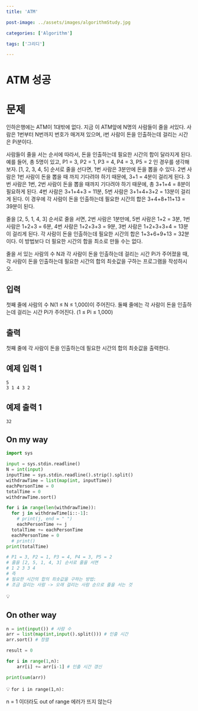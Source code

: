 ```yaml
---
title: 'ATM'

post-image: ../assets/images/algorithmStudy.jpg

categories: ['Algorithm']

tags: ['그리디']

---
```


# ATM 성공

# 문제

인하은행에는 ATM이 1대밖에 없다. 지금 이 ATM앞에 N명의 사람들이 줄을 서있다. 사람은 1번부터 N번까지 번호가 매겨져 있으며, i번 사람이 돈을 인출하는데 걸리는 시간은 Pi분이다.

사람들이 줄을 서는 순서에 따라서, 돈을 인출하는데 필요한 시간의 합이 달라지게 된다. 예를 들어, 총 5명이 있고, P1 = 3, P2 = 1, P3 = 4, P4 = 3, P5 = 2 인 경우를 생각해보자. [1, 2, 3, 4, 5] 순서로 줄을 선다면, 1번 사람은 3분만에 돈을 뽑을 수 있다. 2번 사람은 1번 사람이 돈을 뽑을 때 까지 기다려야 하기 때문에, 3+1 = 4분이 걸리게 된다. 3번 사람은 1번, 2번 사람이 돈을 뽑을 때까지 기다려야 하기 때문에, 총 3+1+4 = 8분이 필요하게 된다. 4번 사람은 3+1+4+3 = 11분, 5번 사람은 3+1+4+3+2 = 13분이 걸리게 된다. 이 경우에 각 사람이 돈을 인출하는데 필요한 시간의 합은 3+4+8+11+13 = 39분이 된다.

줄을 [2, 5, 1, 4, 3] 순서로 줄을 서면, 2번 사람은 1분만에, 5번 사람은 1+2 = 3분, 1번 사람은 1+2+3 = 6분, 4번 사람은 1+2+3+3 = 9분, 3번 사람은 1+2+3+3+4 = 13분이 걸리게 된다. 각 사람이 돈을 인출하는데 필요한 시간의 합은 1+3+6+9+13 = 32분이다. 이 방법보다 더 필요한 시간의 합을 최소로 만들 수는 없다.

줄을 서 있는 사람의 수 N과 각 사람이 돈을 인출하는데 걸리는 시간 Pi가 주어졌을 때, 각 사람이 돈을 인출하는데 필요한 시간의 합의 최솟값을 구하는 프로그램을 작성하시오.

## 입력

첫째 줄에 사람의 수 N(1 ≤ N ≤ 1,000)이 주어진다. 둘째 줄에는 각 사람이 돈을 인출하는데 걸리는 시간 Pi가 주어진다. (1 ≤ Pi ≤ 1,000)

## 출력

첫째 줄에 각 사람이 돈을 인출하는데 필요한 시간의 합의 최솟값을 출력한다.

## 예제 입력 1

```
5
3 1 4 3 2
```

## 예제 출력 1

```
32
```

## On my way

```python
import sys

input = sys.stdin.readline()
N = int(input)
inputTime = sys.stdin.readline().strip().split()
withdrawTime = list(map(int, inputTime))
eachPersonTime = 0
totalTime = 0
withdrawTime.sort()

for i in range(len(withdrawTime)):
  for j in withdrawTime[i::-1]:
    # print(j, end = " ")
    eachPersonTime += j
  totalTime += eachPersonTime
  eachPersonTime = 0
  # print()
print(totalTime)

# P1 = 3, P2 = 1, P3 = 4, P4 = 3, P5 = 2 
# 줄을 [2, 5, 1, 4, 3] 순서로 줄을 서면 
# 1 2 3 3 4
# 즉
# 필요한 시간의 합의 최솟값을 구하는 방법:
# 조금 걸리는 사람 -> 오래 걸리는 사람 순으로 줄을 서는 것
```

💡

## On other way

```python
n = int(input()) # 사람 수 
arr = list(map(int,input().split())) # 인출 시간
arr.sort() # 정렬

result = 0

for i in range(1,n):
    arr[i] += arr[i-1] # 인출 시간 갱신

print(sum(arr))
```

💡 `for i in range(1,n):`

n = 1 이더라도 out of range 에러가 뜨지 않는다